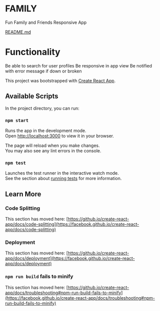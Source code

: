 # FAMILY
Fun Family and Friends Responsive App

[README.md](https://github.com/trottiemcqueen/FAMILY/files/13421418/README.md)
# Functionality
  Be able to search for user profiles
  Be responsive in app view
  Be notified with error message if down or broken

This project was bootstrapped with [Create React App](https://github.com/facebook/create-react-app).

## Available Scripts

In the project directory, you can run:

### `npm start`

Runs the app in the development mode.\
Open [http://localhost:3000](http://localhost:3000) to view it in your browser.

The page will reload when you make changes.\
You may also see any lint errors in the console.

### `npm test`

Launches the test runner in the interactive watch mode.\
See the section about [running tests](https://github.io/create-react-app/docs/running-tests) for more information.


## Learn More

  ### Code Splitting

  This section has moved here: [https://github.io/create-react-app/docs/code-splitting](https://facebook.github.io/create-react-app/docs/code-splitting)

  ### Deployment

  This section has moved here: [https://github.io/create-react-app/docs/deployment](https://facebook.github.io/create-react-app/docs/deployment)

  ### `npm run build` fails to minify

  This section has moved here: [https://github.io/create-react-app/docs/troubleshooting#npm-run-build-fails-to-minify](https://facebook.github.io/create-react-app/docs/troubleshooting#npm-run-build-fails-to-minify)
